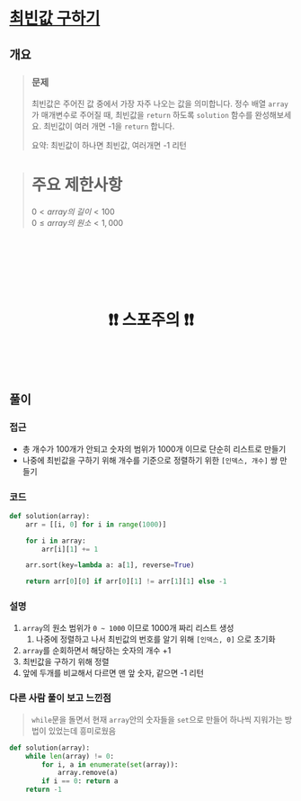 # [최빈값 구하기](https://school.programmers.co.kr/learn/courses/30/lessons/120812)

## 개요
> ### 문제
> 최빈값은 주어진 값 중에서 가장 자주 나오는 값을 의미합니다. 정수 배열 `array`가 매개변수로 주어질 때, 최빈값을 `return` 하도록 `solution` 함수를 완성해보세요. 최빈값이 여러 개면 -1을 `return` 합니다.
>
> 요약: 최빈값이 하나면 최빈값, 여러개면 -1 리턴

> # 주요 제한사항
> $0 < array의 \ 길이 < 100$  
> $0 \le array의 \ 원소 < 1,000$

<h1 align="center"><br><br><br>❗️❗️ 스포주의 ❗️❗️<br><br><br></h1>

## 풀이
### 접근
- 총 개수가 100개가 안되고 숫자의 범위가 1000개 이므로 단순히 리스트로 만들기
- 나중에 최빈값을 구하기 위해 개수를 기준으로 정렬하기 위한 `[인덱스, 개수]` 쌍 만들기

### 코드
```python
def solution(array):
    arr = [[i, 0] for i in range(1000)]

    for i in array:
        arr[i][1] += 1

    arr.sort(key=lambda a: a[1], reverse=True)

    return arr[0][0] if arr[0][1] != arr[1][1] else -1
```

### 설명
1. `array`의 원소 범위가 `0 ~ 1000` 이므로 1000개 짜리 리스트 생성
   1. 나중에 정렬하고 나서 최빈값의 번호를 알기 위해 `[인덱스, 0]` 으로 초기화
2. `array`를 순회하면서 해당하는 숫자의 개수 +1
3. 최빈값을 구하기 위해 정렬
4. 앞에 두개를 비교해서 다르면 맨 앞 숫자, 같으면 -1 리턴

### 다른 사람 풀이 보고 느낀점
> `while`문을 돌면서 현재 `array`안의 숫자들을 `set`으로 만들어 하나씩 지워가는 방법이 있었는데 흥미로웠음

```python
def solution(array):
    while len(array) != 0:
        for i, a in enumerate(set(array)):
            array.remove(a)
        if i == 0: return a
    return -1
```

